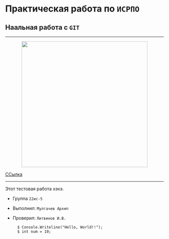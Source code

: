 # Практическая работа по ``ИСРПО``

## Наальная работа с ``GIT``

-----

<p align="center"><img src="https://www.kleo.ru/img/news/533/53380-1100x733.jpeg" width="400"></p> 

<p><a href="https://youtu.be/pF44s06XOJ0?si=2ZeCGlmM1YbcmC3R">ССылка</a></p>

-----

Этот тестовая работа хэхэ.

* Группа ``22ис-5``
* Выполнил: ``Мулгачев Архип``
* Проверил: ``Литвинов И.В.``

        $ Console.Writeline("Hello, World!!");
        $ int num = 10;
